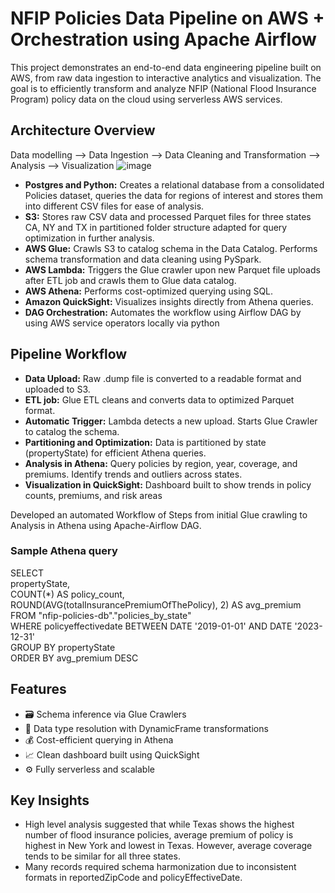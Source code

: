 # NFIP Policies Data Pipeline on AWS + Orchestration using Apache Airflow
This project demonstrates an end-to-end data engineering pipeline built on AWS, from raw data ingestion to interactive analytics and visualization. The goal is to efficiently transform and analyze NFIP (National Flood Insurance Program) policy data on the cloud using serverless AWS services.

##  Architecture Overview
Data modelling --> Data Ingestion --> Data Cleaning and Transformation --> Analysis --> Visualization
![image](https://github.com/user-attachments/assets/912c8f7b-6dca-439d-9dcf-20eae0ba0fbe)
+ **Postgres and Python:** Creates a relational database from a consolidated Policies dataset, queries the data for regions of interest and stores them into different CSV files for ease of analysis.
+ **S3:** Stores raw CSV data and processed Parquet files for three states CA, NY and TX in partitioned folder structure adapted for query optimization in further analysis.
+ **AWS Glue:** Crawls S3 to catalog schema in the Data Catalog. Performs schema transformation and data cleaning using PySpark.
+ **AWS Lambda:** Triggers the Glue crawler upon new Parquet file uploads after ETL job and crawls them to Glue data catalog.
+ **AWS Athena:** Performs cost-optimized querying using SQL.
+ **Amazon QuickSight:** Visualizes insights directly from Athena queries.
+ **DAG Orchestration:** Automates the workflow using Airflow DAG by using AWS service operators locally via python
  
## Pipeline Workflow
+ **Data Upload:**  Raw .dump file is converted to a readable format and uploaded to S3.
+ **ETL job:**  Glue ETL cleans and converts data to optimized Parquet format.
+ **Automatic Trigger:**  Lambda detects a new upload. Starts Glue Crawler to catalog the schema.
+ **Partitioning and Optimization:**  Data is partitioned by state (propertyState) for efficient Athena queries.
+ **Analysis in Athena:**  Query policies by region, year, coverage, and premiums. Identify trends and outliers across states.
+ **Visualization in QuickSight:**  Dashboard built to show trends in policy counts, premiums, and risk areas

Developed an automated Workflow of Steps from initial Glue crawling to Analysis in Athena using Apache-Airflow DAG.
### Sample Athena query
SELECT   
  propertyState,  
  COUNT(*) AS policy_count,  
  ROUND(AVG(totalInsurancePremiumOfThePolicy), 2) AS avg_premium  
FROM "nfip-policies-db"."policies_by_state"  
WHERE policyeffectivedate BETWEEN DATE '2019-01-01' AND DATE '2023-12-31'  
GROUP BY propertyState  
ORDER BY avg_premium DESC

 ## Features
+ 🗃️ Schema inference via Glue Crawlers
+ 🧼 Data type resolution with DynamicFrame transformations
+ 💰 Cost-efficient querying in Athena
+ 📈 Clean dashboard built using QuickSight
+ ⚙️ Fully serverless and scalable

##  Key Insights
+ High level analysis suggested that while Texas shows the highest number of flood insurance policies, average premium of policy is highest in New York and lowest in Texas. However, average coverage tends to be similar for all three states.
+ Many records required schema harmonization due to inconsistent formats in reportedZipCode and policyEffectiveDate.
